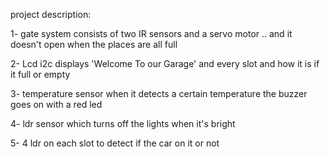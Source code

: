 
project description:

1- gate system consists of two IR sensors and a servo motor .. and it doesn't open when the places are all full

2- Lcd i2c displays 'Welcome To our Garage' and every slot and how it is if it full or empty

3- temperature sensor when it detects a certain temperature the buzzer goes on with a red led

4- ldr sensor which turns off the lights when it's bright

5- 4 ldr on each slot to detect if the car on it or not 
